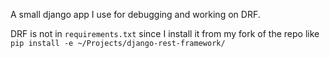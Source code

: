 A small django app I use for debugging and working on DRF.

DRF is not in `requirements.txt` since I install it from my fork
of the repo like `pip install -e ~/Projects/django-rest-framework/`

